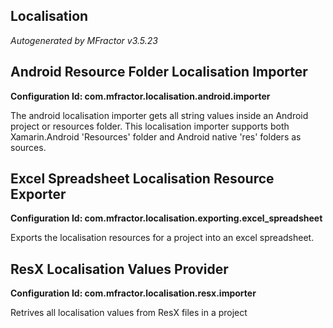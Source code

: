 ## Localisation
*Autogenerated by MFractor v3.5.23*
## Android Resource Folder Localisation Importer

**Configuration Id: com.mfractor.localisation.android.importer**

The android localisation importer gets all string values inside an Android project or resources folder. This localisation importer supports both Xamarin.Android 'Resources' folder and Android native 'res' folders as sources.


## Excel Spreadsheet Localisation Resource Exporter

**Configuration Id: com.mfractor.localisation.exporting.excel_spreadsheet**

Exports the localisation resources for a project into an excel spreadsheet.


## ResX Localisation Values Provider

**Configuration Id: com.mfractor.localisation.resx.importer**

Retrives all localisation values from ResX files in a project


